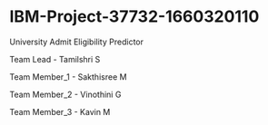 # IBM-Project-37732-1660320110
University Admit Eligibility Predictor

Team Lead - Tamilshri S









Team Member_1 - Sakthisree M









Team Member_2 - Vinothini G 









Team Member_3 - Kavin M
